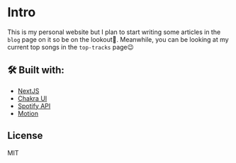 # Intro

This is my personal website but I plan to start writing some articles in the `blog` page on it so be on the lookout👀. Meanwhile, you can be looking at my current top songs in the `top-tracks` page😉

## 🛠 Built with:

- [NextJS](https://nextjs.org)
- [Chakra UI](https://chakra-ui.com/)
- [Spotify API](https://developer.spotify.com/)
- [Motion](https://www.framer.com/)

## License

MIT


